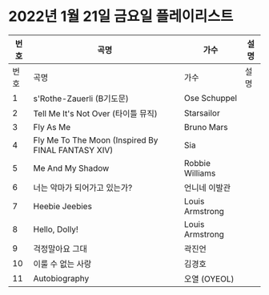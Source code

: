 # 2022년 1월 21일 금요일 플레이리스트

| 번호 | 곡명 | 가수 | 설명 |
|------|------|------|------|
| 번호 | 곡명 | 가수 | 설명 |
| 1 | s'Rothe-Zauerli (B기도문) | Ose Schuppel |  |
| 2 | Tell Me It's Not Over (타이틀 뮤직) | Starsailor |  |
| 3 | Fly As Me | Bruno Mars |  |
| 4 | Fly Me To The Moon (Inspired By FINAL FANTASY XIV) | Sia |  |
| 5 | Me And My Shadow | Robbie Williams |  |
| 6 | 너는 악마가 되어가고 있는가? | 언니네 이발관 |  |
| 7 | Heebie Jeebies | Louis Armstrong |  |
| 8 | Hello, Dolly! | Louis Armstrong |  |
| 9 | 걱정말아요 그대 | 곽진언 |  |
| 10 | 이룰 수 없는 사랑 | 김경호 |  |
| 11 | Autobiography | 오열 (OYEOL) |  |
